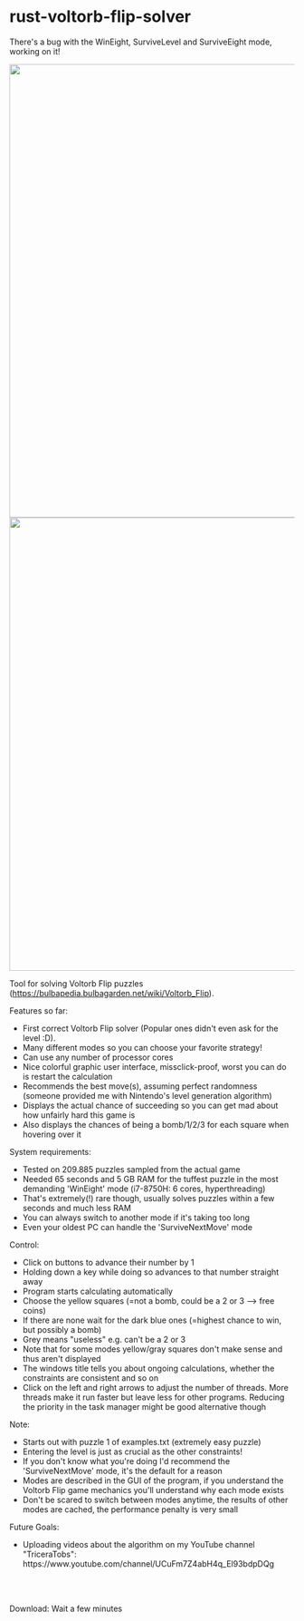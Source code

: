 # rust-voltorb-flip-solver

<huge>There's a bug with the WinEight, SurviveLevel and SurviveEight mode, working on it!</huge>

<p float="left">
  <img src="https://user-images.githubusercontent.com/63099057/131417534-4c1874e8-1e33-4cc5-8f55-cf16fde952b7.png" width="800" /> 
  <img src="https://user-images.githubusercontent.com/63099057/131417642-df0c98d0-a996-40a9-bd6a-4d711db63263.png" width="800" /> 
</p>

Tool for solving Voltorb Flip puzzles (https://bulbapedia.bulbagarden.net/wiki/Voltorb_Flip).

Features so far:  
<ul>
  <li>First correct Voltorb Flip solver (Popular ones didn't even ask for the level :D). </li>
  <li>Many different modes so you can choose your favorite strategy!
  <li>Can use any number of processor cores</li>
  <li>Nice colorful graphic user interface, missclick-proof, worst you can do is restart the calculation</li>
  <li>Recommends the best move(s), assuming perfect randomness (someone provided me with Nintendo's level generation algorithm)</li>
  <li>Displays the actual chance of succeeding so you can get mad about how unfairly hard this game is</li>
  <li>Also displays the chances of being a bomb/1/2/3 for each square when hovering over it</li>
</ul> 

System requirements:  
<ul>
  <li>Tested on 209.885 puzzles sampled from the actual game</li>
  <li>Needed 65 seconds and 5 GB RAM for the tuffest puzzle in the most demanding 'WinEight' mode (i7-8750H: 6 cores, hyperthreading)</li>
  <li>That's extremely(!) rare though, usually solves puzzles within a few seconds and much less RAM</li>
  <li>You can always switch to another mode if it's taking too long
  <li>Even your oldest PC can handle the 'SurviveNextMove' mode</li>
</ul>

Control:  
<ul>
  <li>Click on buttons to advance their number by 1</li>
  <li>Holding down a key while doing so advances to that number straight away</li>
  <li>Program starts calculating automatically</li>
  <li>Choose the yellow squares (=not a bomb, could be a 2 or 3 --> free coins)</li>
  <li>If there are none wait for the dark blue ones (=highest chance to win, but possibly a bomb)</li>
  <li>Grey means "useless" e.g. can't be a 2 or 3</li>
  <li>Note that for some modes yellow/gray squares don't make sense and thus aren't displayed
  <li>The windows title tells you about ongoing calculations, whether the constraints are consistent and so on</li>
  <li>Click on the left and right arrows to adjust the number of threads. More threads make it run faster but leave less for other programs. Reducing the priority in the task manager might be good alternative though</li>
</ul> 

Note:
<ul>
  <li>Starts out with puzzle 1 of examples.txt (extremely easy puzzle)</li>
  <li>Entering the level is just as crucial as the other constraints!</li>
  <li>If you don't know what you're doing I'd recommend the 'SurviveNextMove' mode, it's the default for a reason</li>
  <li>Modes are described in the GUI of the program, if you understand the Voltorb Flip game mechanics you'll understand why each mode exists</li>
  <li>Don't be scared to switch between modes anytime, the results of other modes are cached, the performance penalty is very small
</ul>

Future Goals:
<ul>
  <li>Uploading videos about the algorithm on my YouTube channel "TriceraTobs":<br>https://www.youtube.com/channel/UCuFm7Z4abH4q_El93bdpDQg</li>
</ul>

<br>
<br>

Download: Wait a few minutes
